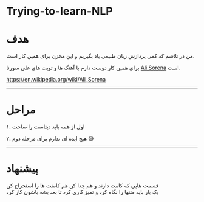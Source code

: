 # Trying-to-learn-NLP

# هدف
من در تلاشم که کمی پردازش زبان طبیعی یاد بگیریم و این مخزن برای همین کار است.

برای همین کار دوست دارم با آهنگ ها و تویت های  علی سورنا [Ali Sorena](#https://en.wikipedia.org/wiki/Ali_Sorena) است.

https://en.wikipedia.org/wiki/Ali_Sorena

---

# مراحل
۱. اول از همه باید دیتاست را ساخت 

۲. هیچ ایده ای ندارم برای مرحله دوم 😅

---
# پیشنهاد
قسمت هایی که کامت دارند و هم جدا کن هم کامنت ها را استخراج کن
<br>
یک بار باید متنها را نگاه کرد و تمیز کاری کرد تا بعد بشه باشون کار کرد 